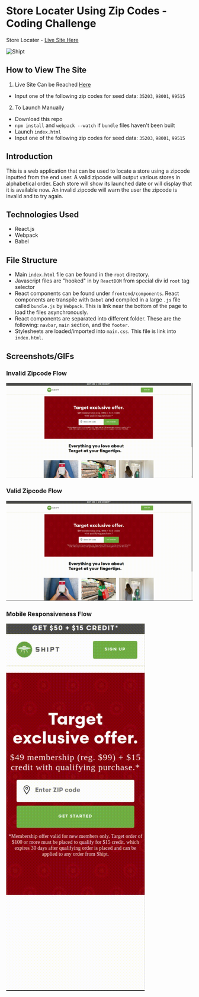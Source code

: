 # Store Locater Using Zip Codes - Coding Challenge

Store Locater - [Live Site Here](https://greenrabite.github.io/store-locator-zip-code/#/)

![Shipt]()

## How to View The Site
1. Live Site Can be Reached [Here](https://greenrabite.github.io/store-locator-zip-code/#/)
  * Input one of the following zip codes for seed data: `35203`, `98001`, `99515`
2. To Launch Manually
  * Download this repo
  * `npm install` and `webpack --watch` if `bundle` files haven't been built
  * Launch `index.html`
  * Input one of the following zip codes for seed data: `35203`, `98001`, `99515`

## Introduction
This is a web application that can be used to locate a store using a zipcode inputted from the end user. A valid zipcode will output various stores in alphabetical order. Each store will show its launched date or will display that it is available now. An invalid zipcode will warn the user the zipcode is invalid and to try again.

## Technologies Used
* React.js
* Webpack
* Babel

## File Structure
* Main `index.html` file can be found in the `root` directory.
* Javascript files are "hooked" in by `ReactDOM` from special div id `root` tag selector
* React components can be found under `frontend/components`. React components are transpile with `Babel` and compiled in a large `.js` file called `bundle.js` by `Webpack`. This is link near the bottom of the page to load the files asynchronously.
* React components are separated into different folder. These are the following: `navbar`, `main` section, and the `footer`.
* Stylesheets are loaded/imported into `main.css`. This file is link into `index.html`.

## Screenshots/GIFs

### Invalid Zipcode Flow
![InvalidZipcodeFlow](https://github.com/GreenRabite/store-locator-zip-code/blob/master/images/gifs/invalid-zipcode.gif?raw=true)

### Valid Zipcode Flow
![ValidZipcodeFlow](https://raw.githubusercontent.com/GreenRabite/store-locator-zip-code/master/images/gifs/valid-zipcode.gif)

### Mobile Responsiveness Flow
![Mobile Responsiveness](https://github.com/GreenRabite/store-locator-zip-code/blob/master/images/gifs/mobile-response.gif?raw=true)
